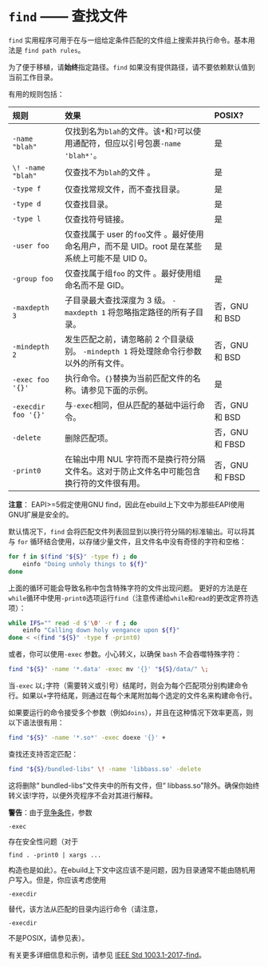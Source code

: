 # `find` —— 查找文件

`find` 实用程序可用于在与一组给定条件匹配的文件组上搜索并执行命令。基本用法是 `find path rules`。

为了便于移植，请**始终**指定路径。`find` 如果没有提供路径，请不要依赖默认值到当前工作目录。

有用的规则包括：

| **规则**            | **效果**                                                                                        | **POSIX?**      |
| :------------------ | :---------------------------------------------------------------------------------------------- | :-------------- |
| `-name "blah"`      | 仅找到名为`blah`的文件。该`*`和`?`可以使用通配符，但应以引号包裹`-name 'blah*'`。               | 是              |
| `\! -name "blah"`   | 仅查找不为`blah`的文件 。                                                                       | 是              |
| `-type f`           | 仅查找常规文件，而不查找目录。                                                                  | 是              |
| `-type d`           | 仅查找目录。                                                                                    | 是              |
| `-type l`           | 仅查找符号链接。                                                                                | 是              |
| `-user foo`         | 仅查找属于 user 的`foo`文件 。最好使用命名用户，而不是 UID。root 是在某些系统上可能不是 UID 0。 | 是              |
| `-group foo`        | 仅查找属于组`foo` 的文件 。最好使用组命名而不是 GID。                                           | 是              |
| `-maxdepth 3`       | 子目录最大查找深度为 3 级。 `-maxdepth 1` 将忽略指定路径的所有子目录。                          | 否，GNU 和 BSD  |
| `-mindepth 2`       | 发生匹配之前，请忽略前 2 个目录级别。 `-mindepth 1` 将处理除命令行参数以外的所有文件。          | 否，GNU 和 BSD  |
| `-exec foo '{}'`    | 执行命令。`{}`替换为当前匹配文件的名称。请参见下面的示例。                                      | 是              |
| `-execdir foo '{}'` | 与`-exec`相同，但从匹配的基础中运行命令。                                                       | 否，GNU 和 BSD  |
| `-delete`           | 删除匹配项。                                                                                    | 否，GNU 和 FBSD |
| `-print0`           | 在输出中用 NUL 字符而不是换行符分隔文件名。这对于防止文件名中可能包含换行符的文件很有用。       | 否，GNU 和 FBSD |

<div class="alert alert-note">
<b>注意</b>： EAPI&gt;=5假定使用GNU find，因此在ebuild上下文中为那些EAPI使用GNU扩展是安全的。
</div>

默认情况下，`find` 会将匹配文件列表回显到以换行符分隔的标准输出。可以将其与 `for` 循环结合使用，以存储少量文件，且文件名中没有奇怪的字符和空格：

```bash
for f in $(find "${S}" -type f) ; do
	einfo "Doing unholy things to ${f}"
done
```

上面的循环可能会导致名称中包含特殊字符的文件出现问题。 更好的方法是在`while`循环中使用`-print0`选项运行`find`（注意传递给`while`和`read`的更改定界符选项）：

```bash
while IFS="" read -d $'\0' -r f ; do
	einfo "Calling down holy vengance upon ${f}"
done < <(find "${S}" -type f -print0)
```

或者，你可以使用`-exec` 参数。小心转义，以确保 `bash` 不会吞噬特殊字符：

```bash
find "${S}" -name '*.data' -exec mv '{}' "${S}/data/" \;
```

当`-exec` 以`;`字符（需要转义或引号）结尾时，则会为每个匹配项分别构建命令行。如果以`+`字符结尾，则通过在每个末尾附加每个选定的文件名来构建命令行。

如果要运行的命令接受多个参数（例如`doins`），并且在这种情况下效率更高，则以下语法很有用：

```bash
find "${S}" -name '*.so*' -exec doexe '{}' +
```

查找还支持否定匹配：

```bash
find "${S}/bundled-libs" \! -name 'libbass.so' -delete
```

这将删除“ bundled-libs”文件夹中的所有文件，但“ libbass.so”除外。确保你始终转义该!字符，以便外壳程序不会对其进行解释。

<div class="alert alert-warning">
<b>警告</b>：由于<a href="https://www.gnu.org/software/findutils/manual/html_mono/find.html#Race-Conditions-with-_002dexec">竞争条件</a>，参数<code><pre>-exec</pre></code>存在安全性问题（对于<code><pre>find . -print0 | xargs ...</pre></code>构造也是如此）。在ebuild上下文中这应该不是问题，因为目录通常不能由随机用户写入。但是，你应该考虑使用<code><pre>-execdir</pre></code>替代，该方法从匹配的目录内运行命令（请注意，<code><pre>-execdir</pre></code> 不是POSIX，请参见表）。
</div>

有关更多详细信息和示例，请参见 [IEEE Std 1003.1-2017-find](https://pubs.opengroup.org/onlinepubs/9699919799/utilities/find.html)。
